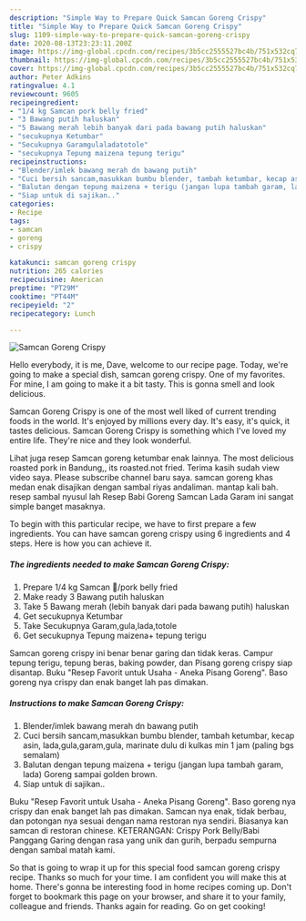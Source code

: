 ```yaml
---
description: "Simple Way to Prepare Quick Samcan Goreng Crispy"
title: "Simple Way to Prepare Quick Samcan Goreng Crispy"
slug: 1109-simple-way-to-prepare-quick-samcan-goreng-crispy
date: 2020-08-13T23:23:11.200Z
image: https://img-global.cpcdn.com/recipes/3b5cc2555527bc4b/751x532cq70/samcan-goreng-crispy-foto-resep-utama.jpg
thumbnail: https://img-global.cpcdn.com/recipes/3b5cc2555527bc4b/751x532cq70/samcan-goreng-crispy-foto-resep-utama.jpg
cover: https://img-global.cpcdn.com/recipes/3b5cc2555527bc4b/751x532cq70/samcan-goreng-crispy-foto-resep-utama.jpg
author: Peter Adkins
ratingvalue: 4.1
reviewcount: 9605
recipeingredient:
- "1/4 kg Samcan pork belly fried"
- "3 Bawang putih haluskan"
- "5 Bawang merah lebih banyak dari pada bawang putih haluskan"
- "secukupnya Ketumbar"
- "Secukupnya Garamgulaladatotole"
- "secukupnya Tepung maizena tepung terigu"
recipeinstructions:
- "Blender/imlek bawang merah dn bawang putih"
- "Cuci bersih sancam,masukkan bumbu blender, tambah ketumbar, kecap asin, lada,gula,garam,gula, marinate dulu di kulkas min 1 jam (paling bgs semalam)"
- "Balutan dengan tepung maizena + terigu (jangan lupa tambah garam, lada) Goreng sampai golden brown."
- "Siap untuk di sajikan.."
categories:
- Recipe
tags:
- samcan
- goreng
- crispy

katakunci: samcan goreng crispy 
nutrition: 265 calories
recipecuisine: American
preptime: "PT29M"
cooktime: "PT44M"
recipeyield: "2"
recipecategory: Lunch

---
```



![Samcan Goreng Crispy](https://img-global.cpcdn.com/recipes/3b5cc2555527bc4b/751x532cq70/samcan-goreng-crispy-foto-resep-utama.jpg)

Hello everybody, it is me, Dave, welcome to our recipe page. Today, we're going to make a special dish, samcan goreng crispy. One of my favorites. For mine, I am going to make it a bit tasty. This is gonna smell and look delicious.

Samcan Goreng Crispy is one of the most well liked of current trending foods in the world. It's enjoyed by millions every day. It's easy, it's quick, it tastes delicious. Samcan Goreng Crispy is something which I've loved my entire life. They're nice and they look wonderful.

Lihat juga resep Samcan goreng ketumbar enak lainnya. The most delicious roasted pork in Bandung,, its roasted.not fried. Terima kasih sudah view video saya. Please subscribe channel baru saya. samcan goreng khas medan enak disajikan dengan sambal riyas andaliman. mantap kali bah. resep sambal nyusul lah Resep Babi Goreng Samcan Lada Garam ini sangat simple banget masaknya.


To begin with this particular recipe, we have to first prepare a few ingredients. You can have samcan goreng crispy using 6 ingredients and 4 steps. Here is how you can achieve it.

<!--inarticleads1-->

##### The ingredients needed to make Samcan Goreng Crispy:

1. Prepare 1/4 kg Samcan 🐖/pork belly fried
1. Make ready 3 Bawang putih haluskan
1. Take 5 Bawang merah (lebih banyak dari pada bawang putih) haluskan
1. Get secukupnya Ketumbar
1. Take Secukupnya Garam,gula,lada,totole
1. Get secukupnya Tepung maizena+ tepung terigu


Samcan goreng crispy ini benar benar garing dan tidak keras. Campur tepung terigu, tepung beras, baking powder, dan Pisang goreng crispy siap disantap. Buku &#34;Resep Favorit untuk Usaha - Aneka Pisang Goreng&#34;. Baso goreng nya crispy dan enak banget lah pas dimakan. 

<!--inarticleads2-->

##### Instructions to make Samcan Goreng Crispy:

1. Blender/imlek bawang merah dn bawang putih
1. Cuci bersih sancam,masukkan bumbu blender, tambah ketumbar, kecap asin, lada,gula,garam,gula, marinate dulu di kulkas min 1 jam (paling bgs semalam)
1. Balutan dengan tepung maizena + terigu (jangan lupa tambah garam, lada) Goreng sampai golden brown.
1. Siap untuk di sajikan..


Buku &#34;Resep Favorit untuk Usaha - Aneka Pisang Goreng&#34;. Baso goreng nya crispy dan enak banget lah pas dimakan. Samcan nya enak, tidak berbau, dan potongan nya sesuai dengan nama restoran nya sendiri. Biasanya kan samcan di restoran chinese. KETERANGAN: Crispy Pork Belly/Babi Panggang Garing dengan rasa yang unik dan gurih, berpadu sempurna dengan sambal matah kami. 

So that is going to wrap it up for this special food samcan goreng crispy recipe. Thanks so much for your time. I am confident you will make this at home. There's gonna be interesting food in home recipes coming up. Don't forget to bookmark this page on your browser, and share it to your family, colleague and friends. Thanks again for reading. Go on get cooking!
